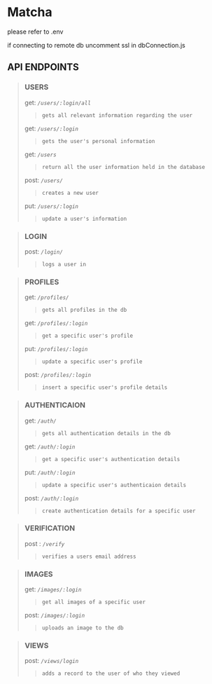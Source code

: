 # Matcha

please refer to .env

if connecting to remote db uncomment ssl in dbConnection.js

## API ENDPOINTS

>### USERS
> get:	_`/users/:login/all`_
>> ` gets all relevant information regarding the user `
>
> get:	_`/users/:login`_
>> ` gets the user's personal information `
>
> get:	_`/users`_
>> ` return all the user information held in the database `
>  
> post: _`/users/`_
>> ` creates a new user `
>
> put: _`/users/:login`_
>> ` update a user's information `
> 

>### LOGIN
> post: _`/login/`_
>> ` logs a user in `
>
<!-- > get:	_`/login/:login/all`_
>> `gets all userId's who are currently logged in`
>
> get:	_`/login/:login/`_
>> ` returns whether the user is logged in or not `
> -->

>### PROFILES
> get:	_`/profiles/`_
>> `gets all profiles in the db`
>
> get:	_`/profiles/:login`_
>> ` get a specific user's profile `
>
> put: _`/profiles/:login`_
>> ` update a specific user's profile `
>
> post: _`/profiles/:login`_
>> ` insert a specific user's profile details `
>

>### AUTHENTICAION
> get:	_`/auth/`_
>> `gets all authentication details in the db `
>
> get:	_`/auth/:login`_
>> ` get a specific user's authentication details `
>
> put: _`/auth/:login`_
>> ` update a specific user's authenticaion details `
>
> post: _`/auth/:login`_
>> ` create authentication details for a specific user `
>

>### VERIFICATION
>post : _`/verify`_
>> `verifies a users email address`
>

>### IMAGES
> get: _`/images/:login`_
>> `get all images of a specific user`
>
> post: _`/images/:login`_
>> `uploads an image to the db`
>

>### VIEWS
>post: _`/views/login`_
>> `adds a record to the user of who they viewed`
> 